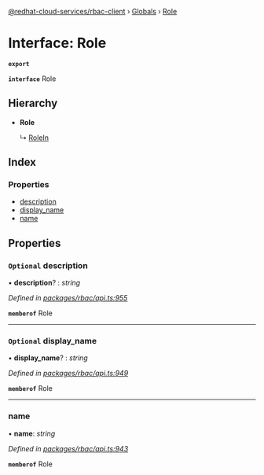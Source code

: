 [@redhat-cloud-services/rbac-client](../README.md) › [Globals](../globals.md) › [Role](role.md)

# Interface: Role

**`export`** 

**`interface`** Role

## Hierarchy

* **Role**

  ↳ [RoleIn](rolein.md)

## Index

### Properties

* [description](role.md#optional-description)
* [display_name](role.md#optional-display_name)
* [name](role.md#name)

## Properties

### `Optional` description

• **description**? : *string*

*Defined in [packages/rbac/api.ts:955](https://github.com/RedHatInsights/javascript-clients/blob/master/packages/rbac/api.ts#L955)*

**`memberof`** Role

___

### `Optional` display_name

• **display_name**? : *string*

*Defined in [packages/rbac/api.ts:949](https://github.com/RedHatInsights/javascript-clients/blob/master/packages/rbac/api.ts#L949)*

**`memberof`** Role

___

###  name

• **name**: *string*

*Defined in [packages/rbac/api.ts:943](https://github.com/RedHatInsights/javascript-clients/blob/master/packages/rbac/api.ts#L943)*

**`memberof`** Role
